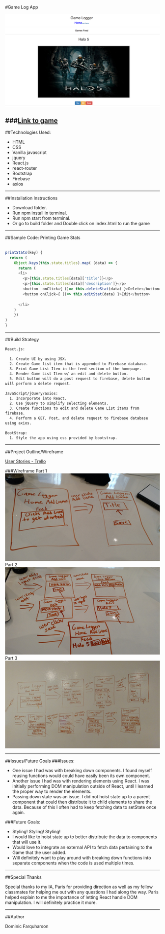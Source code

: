 #Game Log App

![Game Log App](assets/project.png)

###[Link to game](https://github.com/dominic-farquharson/Game_Log_App)
---
##Technologies Used:
- HTML
- CSS
- Vanilla javascript
- jquery
- React.js
- react-router
- Bootstrap
- Firebase
- axios
---
##Installation Instructions

- Download folder.
- Run npm install in terminal.
- Run npm start from terminal.
- Or go to build folder and Double click on index.html to run the game


---
##Sample Code: Printing Game Stats
```javascript

printStats(key) {
  return (
    Object.keys(this.state.titles).map( (data) => {
      return (
      <li>
        <p>{this.state.titles[data]['title']}</p>
        <p>{this.state.titles[data]['description']}</p>
        <button  onClick={ ()=> this.deleteStat(data) }>Delete</button>
        <button onClick={ ()=> this.editStat(data) }>Edit</button>

      </li>
    )
    })
)
}
```
---
##Build Strategy
```
React.js:

  1. Create UI by using JSX.
  2. Create Game list item that is appended to Firebase database.
  3. Print Game List Item in the feed section of the homepage.
  4. Render Game List Item w/ an edit and delete button.
  5. Edit button will do a post request to firebase, delete button will perform a delete request.

JavaScript/jQuery/axios:
  1. Incorporate into React.
  2. Use jQuery to simplify selecting elements.
  3. Create functions to edit and delete Game List items from firebase.
  4. Perform a GET, Post, and delete request to firebase database using axios.

BootStrap:
  1. Style the app using css provided by bootstrap.

```  
---
##Project Outline/Wireframe



[User Stories - Trello](https://trello.com/b/R4mSObNh/game-log-app)

###Wireframe
Part 1
![image1](assets/wireframe3.jpg)
Part 2
![image1](assets/wireframe2.jpg)
Part 3
![image1](assets/wireframe1.jpg)



---
##Issues/Future Goals
###Issues:
- One issue I had was with breaking down components. I found myself reusing functions would could have easily been its own component.
- Another issue I had was with rendering elements using React. I was initially performing DOM manipulation outside of React, until I learned the proper way to render the elements.
- Passing down state was an issue. I did not hoist state up to a parent component that could then distribute it to child elements to share the data. Because of this I often had to keep fetching data to setState once again.

###Future Goals:
- Styling! Styling! Styling!
- I would like to hoist state up to better distribute the data to components that will use it.
- Would love to integrate an external API to fetch data pertaining to the Game that the user added.
- Will definitely want to play around with breaking down functions into separate components when the code is used multiple times.


---
##Special Thanks

Special thanks to my IA, Paris for providing direction as well as my fellow classmates for helping me out with any questions I had along the way. Paris helped explain to me the importance of letting React handle DOM manipulation. I will definitely practice it more.

---
##Author

Dominic Farquharson
